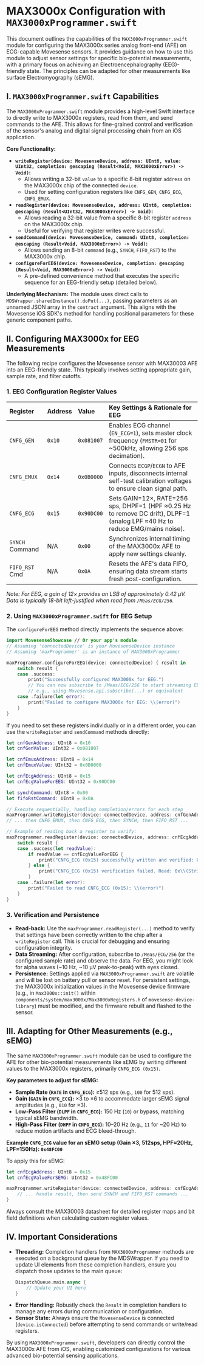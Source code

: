 # MAX3000x Configuration with `MAX3000xProgrammer.swift`

This document outlines the capabilities of the `MAX3000xProgrammer.swift` module for configuring the MAX3000x series analog front-end (AFE) on ECG-capable Movesense sensors. It provides guidance on how to use this module to adjust sensor settings for specific bio-potential measurements, with a primary focus on achieving an Electroencephalography (EEG)-friendly state. The principles can be adapted for other measurements like surface Electromyography (sEMG).

## I. `MAX3000xProgrammer.swift` Capabilities

The `MAX3000xProgrammer.swift` module provides a high-level Swift interface to directly write to MAX3000x registers, read from them, and send commands to the AFE. This allows for fine-grained control and verification of the sensor's analog and digital signal processing chain from an iOS application.

**Core Functionality:**

*   **`writeRegister(device: MovesenseDevice, address: UInt8, value: UInt32, completion: @escaping (Result<Void, MAX3000xError>) -> Void)`:**
    *   Allows writing a 32-bit `value` to a specific 8-bit register `address` on the MAX3000x chip of the connected `device`.
    *   Used for setting configuration registers like `CNFG_GEN`, `CNFG_ECG`, `CNFG_EMUX`.
*   **`readRegister(device: MovesenseDevice, address: UInt8, completion: @escaping (Result<UInt32, MAX3000xError>) -> Void)`:**
    *   Allows reading a 32-bit value from a specific 8-bit register `address` on the MAX3000x chip.
    *   Useful for verifying that register writes were successful.
*   **`sendCommand(device: MovesenseDevice, command: UInt8, completion: @escaping (Result<Void, MAX3000xError>) -> Void)`:**
    *   Allows sending an 8-bit `command` (e.g., `SYNCH`, `FIFO_RST`) to the MAX3000x chip.
*   **`configureForEEG(device: MovesenseDevice, completion: @escaping (Result<Void, MAX3000xError>) -> Void)`:**
    *   A pre-defined convenience method that executes the specific sequence for an EEG-friendly setup (detailed below).

**Underlying Mechanism:**
The module uses direct calls to `MDSWrapper.sharedInstance().doPut(...)`, passing parameters as an unnamed JSON array in the `contract` argument. This aligns with the Movesense iOS SDK's method for handling positional parameters for these generic component paths.

## II. Configuring MAX3000x for EEG Measurements

The following recipe configures the Movesense sensor with MAX30003 AFE into an EEG-friendly state. This typically involves setting appropriate gain, sample rate, and filter cutoffs.

### 1. EEG Configuration Register Values

| Register        | Address | Value      | Key Settings & Rationale for EEG                                                                                                     |
| :-------------- | :------ | :--------- | :----------------------------------------------------------------------------------------------------------------------------------- |
| `CNFG_GEN`      | `0x10`  | `0x081007` | Enables ECG channel (`EN_ECG=1`), sets master clock frequency (`FMSTR=01` for ~500kHz, allowing 256 sps decimation).                      |
| `CNFG_EMUX`     | `0x14`  | `0x0B0000` | Connects `ECGP`/`ECGN` to AFE inputs, disconnects internal self-test calibration voltages to ensure clean signal path.                   |
| `CNFG_ECG`      | `0x15`  | `0x90DC00` | Sets GAIN=12×, RATE=256 sps, DHPF=1 (HPF ≈0.25 Hz to remove DC drift), DLPF=1 (analog LPF ≈40 Hz to reduce EMG/mains noise). |
| `SYNCH` Command | N/A     | `0x00`     | Synchronizes internal timing of the MAX3000x AFE to apply new settings cleanly.                                               |
| `FIFO_RST` Cmd  | N/A     | `0x0A`     | Resets the AFE's data FIFO, ensuring data stream starts fresh post-configuration.                                                   |

*Note: For EEG, a gain of 12× provides an LSB of approximately 0.42 µV. Data is typically 18-bit left-justified when read from `/Meas/ECG/256`.*

### 2. Using `MAX3000xProgrammer.swift` for EEG Setup

The `configureForEEG` method directly implements the sequence above:

```swift
import MovesenseShowcase // Or your app's module
// Assuming 'connectedDevice' is your MovesenseDevice instance
// Assuming 'maxProgrammer' is an instance of MAX3000xProgrammer

maxProgrammer.configureForEEG(device: connectedDevice) { result in
    switch result {
    case .success:
        print("Successfully configured MAX3000x for EEG.")
        // You can now subscribe to /Meas/ECG/256 to start streaming EEG data
        // e.g., using Movesense.api.subscribe(...) or equivalent
    case .failure(let error):
        print("Failed to configure MAX3000x for EEG: \\(error)")
    }
}
```

If you need to set these registers individually or in a different order, you can use the `writeRegister` and `sendCommand` methods directly:

```swift
let cnfGenAddress: UInt8 = 0x10
let cnfGenValue: UInt32 = 0x081007

let cnfEmuxAddress: UInt8 = 0x14
let cnfEmuxValue: UInt32 = 0x0B0000

let cnfEcgAddress: UInt8 = 0x15
let cnfEcgValueForEEG: UInt32 = 0x90DC00

let synchCommand: UInt8 = 0x00
let fifoRstCommand: UInt8 = 0x0A

// Execute sequentially, handling completion/errors for each step
maxProgrammer.writeRegister(device: connectedDevice, address: cnfGenAddress, value: cnfGenValue) { /* ... */ }
// ... then CNFG_EMUX, then CNFG_ECG, then SYNCH, then FIFO_RST ...

// Example of reading back a register to verify:
maxProgrammer.readRegister(device: connectedDevice, address: cnfEcgAddress) { result in
    switch result {
    case .success(let readValue):
        if readValue == cnfEcgValueForEEG {
            print("CNFG_ECG (0x15) successfully written and verified: 0x\\(String(format: "%08X", readValue))")
        } else {
            print("CNFG_ECG (0x15) verification failed. Read: 0x\\(String(format: "%08X", readValue)), Expected: 0x\\(String(format: "%08X", cnfEcgValueForEEG))")
        }
    case .failure(let error):
        print("Failed to read CNFG_ECG (0x15): \\(error)")
    }
}
```

### 3. Verification and Persistence

*   **Read-back:** Use the `maxProgrammer.readRegister(...)` method to verify that settings have been correctly written to the chip after a `writeRegister` call. This is crucial for debugging and ensuring configuration integrity.
*   **Data Streaming:** After configuration, subscribe to `/Meas/ECG/256` (or the configured sample rate) and observe the data. For EEG, you might look for alpha waves (~10 Hz, ~10 µV peak-to-peak) with eyes closed.
*   **Persistence:** Settings applied via `MAX3000xProgrammer.swift` are volatile and will be lost on battery pull or sensor reset. For persistent settings, the MAX3000x initialization values in the Movesense device firmware (e.g., in `Max3000x::init()` within `components/system/max3000x/Max3000xRegisters.h` of `movesense-device-library`) must be modified, and the firmware rebuilt and flashed to the sensor.

## III. Adapting for Other Measurements (e.g., sEMG)

The same `MAX3000xProgrammer.swift` module can be used to configure the AFE for other bio-potential measurements like sEMG by writing different values to the MAX3000x registers, primarily `CNFG_ECG (0x15)`.

**Key parameters to adjust for sEMG:**

*   **Sample Rate (`RATE` in `CNFG_ECG`):** ≥512 sps (e.g., `100` for 512 sps).
*   **Gain (`GAIN` in `CNFG_ECG`):** ×3 to ×6 to accommodate larger sEMG signal amplitudes (e.g., `010` for ×3).
*   **Low-Pass Filter (`DLPF` in `CNFG_ECG`):** 150 Hz (`10`) or bypass, matching typical sEMG bandwidth.
*   **High-Pass Filter (`DHPF` in `CNFG_ECG`):** 10–20 Hz (e.g., `11` for ~20 Hz) to reduce motion artifacts and ECG bleed-through.

**Example `CNFG_ECG` value for an sEMG setup (Gain ×3, 512sps, HPF≈20Hz, LPF≈150Hz): `0x48FC00`**

To apply this for sEMG:
```swift
let cnfEcgAddress: UInt8 = 0x15
let cnfEcgValueForSEMG: UInt32 = 0x48FC00

maxProgrammer.writeRegister(device: connectedDevice, address: cnfEcgAddress, value: cnfEcgValueForSEMG) { result in
    // ... handle result, then send SYNCH and FIFO_RST commands ...
}
```

Always consult the MAX30003 datasheet for detailed register maps and bit field definitions when calculating custom register values.

## IV. Important Considerations

*   **Threading:** Completion handlers from `MAX3000xProgrammer` methods are executed on a background queue by the MDSWrapper. If you need to update UI elements from these completion handlers, ensure you dispatch those updates to the main queue:
    ```swift
    DispatchQueue.main.async {
        // Update your UI here
    }
    ```
*   **Error Handling:** Robustly check the `Result` in completion handlers to manage any errors during communication or configuration.
*   **Sensor State:** Always ensure the `MovesenseDevice` is connected (`device.isConnected`) before attempting to send commands or write/read registers.

By using `MAX3000xProgrammer.swift`, developers can directly control the MAX3000x AFE from iOS, enabling customized configurations for various advanced bio-potential sensing applications. 